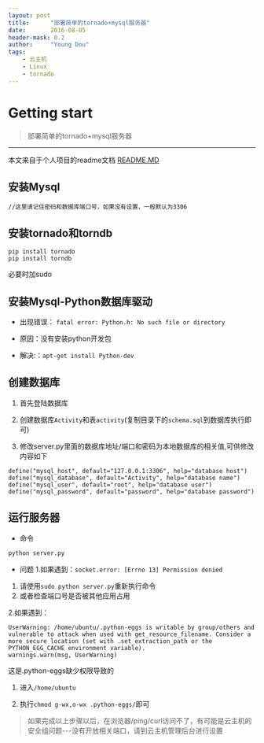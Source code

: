 ```yaml
---
layout: post
title:      "部署简单的tornado+mysql服务器"
date:       2016-08-05
header-mask: 0.2
author:     "Young Dou"
tags:
    - 云主机
    - Linux
    - tornado
---
```


# Getting start
> 部署简单的tornado+mysql服务器
---

本文来自于个人项目的readme文档
[README.MD](https://github.com/youngdou/Activity-Publisher-for-WeChat/blob/master/README.md)

## 安装Mysql
```
//这里请记住密码和数据库端口号，如果没有设置，一般默认为3306
```

## 安装tornado和torndb
```
pip install tornado
pip install torndb
```
必要时加sudo

## 安装Mysql-Python数据库驱动

- 出现错误： `fatal error: Python.h: No such file or directory`

- 原因：没有安装python开发包

- 解决:：`apt-get install Python-dev`

## 创建数据库

1. 首先登陆数据库

2. 创建数据库`Activity`和表`activity`(复制目录下的`schema.sql`到数据库执行即可)

3. 修改server.py里面的数据库地址/端口和密码为本地数据库的相关值,可供修改内容如下
```
define("mysql_host", default="127.0.0.1:3306", help="database host")
define("mysql_database", default="Activity", help="database name")
define("mysql_user", default="root", help="database user")
define("mysql_password", default="password", help="database password")
```

## 运行服务器

- 命令
```python
python server.py
```
- 问题
1.如果遇到：`socket.error: [Errno 13] Permission denied`
 
 1. 请使用`sudo python server.py`重新执行命令
 2. 或者检查端口号是否被其他应用占用
 
 2.如果遇到：
```
UserWarning: /home/ubuntu/.python-eggs is writable by group/others and vulnerable to attack when used with get_resource_filename. Consider a more secure location (set with .set_extraction_path or the PYTHON_EGG_CACHE environment variable).
warnings.warn(msg, UserWarning)

```
这是.python-eggs缺少权限导致的

1. 进入`/home/ubuntu`

2. 执行`chmod g-wx,o-wx .python-eggs/`即可


>如果完成以上步骤以后，在浏览器/ping/curl访问不了，有可能是云主机的安全组问题---没有开放相关端口，请到云主机管理后台进行设置


